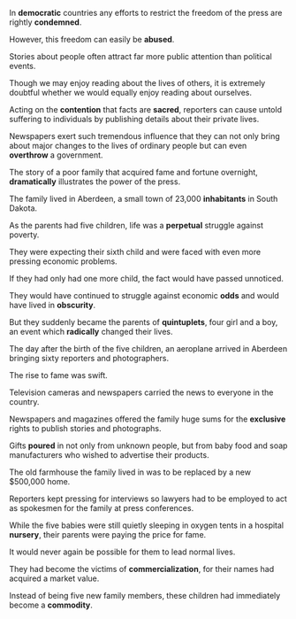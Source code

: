 In **democratic** countries any efforts to restrict the freedom of the press are rightly **condemned**.

However, this freedom can easily be **abused**.

Stories about people often attract far more public attention than political events.

Though we may enjoy reading about the lives of others, it is extremely doubtful whether we would equally enjoy reading about ourselves.

Acting on the **contention** that facts are **sacred**, reporters can cause untold suffering to individuals by publishing details about their private lives.

Newspapers exert such tremendous influence that they can not only bring about major changes to the lives of ordinary people but can even **overthrow** a government.

The story of a poor family that acquired fame and fortune overnight, **dramatically** illustrates the power of the press.

The family lived in Aberdeen, a small town of 23,000 **inhabitants** in South Dakota.

As the parents had five children, life was a **perpetual** struggle against poverty.

They were expecting their sixth child and were faced with even more pressing economic problems.

If they had only had one more child, the fact would have passed unnoticed.

They would have continued to struggle against economic **odds** and would have lived in **obscurity**.

But they suddenly became the parents of **quintuplets**, four girl and a boy, an event which **radically** changed their lives.

The day after the birth of the five children, an aeroplane arrived in Aberdeen bringing sixty reporters and photographers.

The rise to fame was swift.

Television cameras and newspapers carried the news to everyone in the country.

Newspapers and magazines offered the family huge sums for the **exclusive** rights to publish stories and photographs.

Gifts **poured** in not only from unknown people, but from baby food and soap manufacturers who wished to advertise their products.

The old farmhouse the family lived in was to be replaced by a new $500,000 home.

Reporters kept pressing for interviews so lawyers had to be employed to act as spokesmen for the family at press conferences.

While the five babies were still quietly sleeping in oxygen tents in a hospital **nursery**, their parents were paying the price for fame.

It would never again be possible for them to lead normal lives.

They had become the victims of **commercialization**, for their names had acquired a market value.

Instead of being five new family members, these children had immediately become a **commodity**.